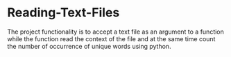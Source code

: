 # Reading-Text-Files
The project functionality is to accept a text file as an argument to a function while the function read the context of the file and at the same time count the number of occurrence of unique words using python.

